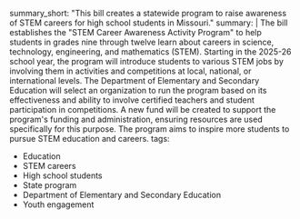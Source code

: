 summary_short: "This bill creates a statewide program to raise awareness of STEM careers for high school students in Missouri."
summary: |
  The bill establishes the "STEM Career Awareness Activity Program" to help students in grades nine through twelve learn about careers in science, technology, engineering, and mathematics (STEM). Starting in the 2025-26 school year, the program will introduce students to various STEM jobs by involving them in activities and competitions at local, national, or international levels. The Department of Elementary and Secondary Education will select an organization to run the program based on its effectiveness and ability to involve certified teachers and student participation in competitions. A new fund will be created to support the program's funding and administration, ensuring resources are used specifically for this purpose. The program aims to inspire more students to pursue STEM education and careers.
tags:
  - Education
  - STEM careers
  - High school students
  - State program
  - Department of Elementary and Secondary Education
  - Youth engagement
